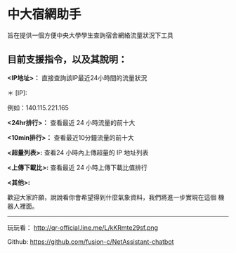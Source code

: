 **中大宿網助手**
===============================================
旨在提供一個方便中央大學學生查詢宿舍網絡流量狀況下工具

目前支援指令，以及其說明：
--------------------------------------------
**<IP地址>：** 直接查詢該IP最近24小時間的流量狀況

＊ [IP]:

例如：140.115.221.165

**<24hr排行>：** 查看最近 24 小時流量的前十大

**<10min排行>：** 查看最近10分鐘流量的前十大

**<超量列表>:** 查看24 小時內上傳超量的 IP 地址列表

**<上傳下載比>:** 查看最近 24 小時上傳下載比值排行

**<其他>:**

歡迎大家許願，說說看你會希望得到什麼氣象資料，我們將進一步實現在這個
機器人裡面。

* * *

玩玩看： http://qr-official.line.me/L/kKRmte29sf.png

Github: https://github.com/fusion-c/NetAssistant-chatbot